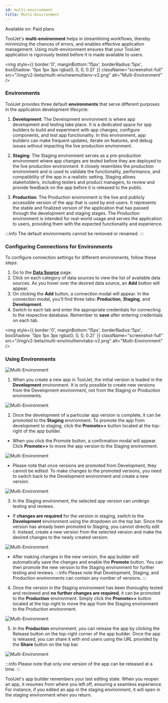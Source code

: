 ```yaml
---
id: multi-environment
title: Multi-Environment
---
```


<div className='badge badge--primary heading-badge'>Available on: Paid plans</div>

ToolJet's **multi-environment** helps in streamlining workflows, thereby minimizing the chances of errors, and enables effective application management. Using multi-environment ensures that your ToolJet application is rigorously tested before it is made available to users.

<div style={{textAlign: 'center'}}>

<img style={{ border:'0', marginBottom:'15px', borderRadius:'5px', boxShadow: '0px 1px 3px rgba(0, 0, 0, 0.2)' }} className="screenshot-full" src="/img/v2-beta/multi-env/newmultienv-v2.png" alt="Multi-Environment" />

</div>

<div >

### Environments

ToolJet provides three default **environments** that serve different purposes in the application development lifecycle:

1. **Development**: The Development environment is where app development and testing take place. It is a dedicated space for spp builders to build and experiment with app changes, configure components, and test app functionality. In this environment, app builders can make frequent updates, iterate on features, and debug issues without impacting the live production environment.

2. **Staging**: The Staging environment serves as a pre-production environment where app changes are tested before they are deployed to the live production environment. It closely resembles the production environment and is used to validate the functionality, performance, and compatibility of the app in a realistic setting. Staging allows stakeholders, including testers and product managers, to review and provide feedback on the app before it is released to the public.

3. **Production**: The Production environment is the live and publicly accessible version of the app that is used by end-users. It represents the stable and finalized version of the application that has passed through the development and staging stages. The Production environment is intended for real-world usage and serves the application to users, providing them with the expected functionality and experience.

:::info
The default environments cannot be removed or renamed.
:::

</div>

<div >

### Configuring Connections for Environments

To configure connection settings for different environments, follow these steps:

1. Go to the **[Data Source](/docs/data-sources/overview)** page.
2. Click on each category of data sources to view the list of available data sources. As you hover over the desired data source, an **Add** button will appear.
3. On clicking the **Add** button, a connection modal will appear. In the connection modal, you'll find three tabs: **Production**, **Staging**, and **Development**.
4. Switch to each tab and enter the appropriate credentials for connecting to the respective database. Remember to **save** after entering credentials on each tab.

<div style={{textAlign: 'center'}}>

<img style={{ border:'0', marginBottom:'15px', borderRadius:'5px', boxShadow: '0px 1px 3px rgba(0, 0, 0, 0.2)' }} className="screenshot-full" src="/img/v2-beta/multi-env/multienvtabs-v2.png" alt="Multi-Environment" />

</div>

</div>

<div >

### Using Environments

<div style={{textAlign: 'center'}}>

<img className="screenshot-full" src="/img/v2-beta/multi-env/flow.png" alt="Multi-Environment" />

</div>

1. When you create a new app in ToolJet, the initial version is loaded in the **Development** environment. It is only possible to create new versions from the Development environment, not from the Staging or Production environments.

 <div style={{textAlign: 'center'}}>

 <img className="screenshot-full" src="/img/v2-beta/multi-env/newapp-v2.png" alt="Multi-Environment" />

 </div>

2. Once the development of a particular app version is complete, it can be promoted to the **Staging** environment. To promote the app from development to staging, click the **Promote>>** button located at the top-right of the app builder.
 - When you click the Promote button, a confirmation modal will appear. Click **Promote>>** to move the app version to the Staging environment.

 <div style={{textAlign: 'center'}}>

 <img className="screenshot-full" src="/img/v2-beta/multi-env/promotestaging.png" alt="Multi-Environment" />

 </div>

 - Please note that once versions are promoted from Development, they cannot be edited. To make changes to the promoted versions, you need to switch back to the Development environment and create a new version.
 
 <div style={{textAlign: 'center'}}>

 <img className="screenshot-full" src="/img/v2-beta/multi-env/noeditstag.png" alt="Multi-Environment" />

 </div>

3. In the Staging environment, the selected app version can undergo testing and reviews.
 - If **changes are required** for the version in staging, switch to the **Development** environment using the dropdown on the top bar. Since the version has already been promoted to Staging, you cannot directly edit it. Instead, create a new version from the selected version and make the desired changes to the newly created version.

 <div style={{textAlign: 'center'}}>

 <img className="screenshot-full" src="/img/v2-beta/multi-env/changes.gif" alt="Multi-Environment" />

 </div>

 - After making changes in the new version, the app builder will automatically save the changes and enable the **Promote** button. You can then promote the new version to the Staging environment for further testing and reviews.
 :::info
 Please note that Development, Staging, and Production environments can contain any number of versions.
 :::

4. Once the version in the Staging environment has been thoroughly tested and reviewed and **no further changes are required**, it can be promoted to the **Production** environment. Simply click the **Promote>>** button located at the top-right to move the app from the Staging environment to the Production environment.
 
 <div style={{textAlign: 'center'}}>

 <img className="screenshot-full" src="/img/v2-beta/multi-env/promprod.png" alt="Multi-Environment" />

 </div>

5. In the **Production** environment, you can release the app by clicking the Release button on the top-right corner of the app builder. Once the app is released, you can share it with end users using the URL provided by the **Share** button on the top bar.

 <div style={{textAlign: 'center'}}>

 <img className="screenshot-full" src="/img/v2-beta/multi-env/releaseprod.gif" alt="Multi-Environment" />

 </div>

 :::info
 Please note that only one version of the app can be released at a time.
 :::

ToolJet's app builder remembers your last editing state. When you reopen an app, it resumes from where you left off, ensuring a seamless experience. For instance, if you edited an app in the staging environment, it will open in the staging environment when you return.


</div>